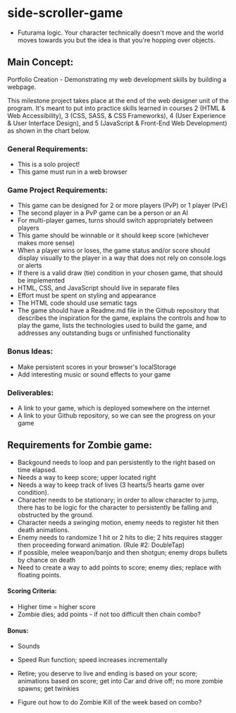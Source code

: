 # side-scroller-game
- Futurama logic. Your character technically doesn't move and the world moves towards you but the idea is that you're hopping over objects. 

## Main Concept: 
Portfolio Creation - Demonstrating my web development skills by building a webpage.

This milestone project takes place at the end of the web designer unit of the program. It's meant to put into practice skills learned in courses 2 (HTML & Web Accessibility), 3 (CSS, SASS, & CSS Frameworks), 4 (User Experience & User Interface Design), and 5 (JavaScript & Front-End Web Development) as shown in the chart below.

### General Requirements:
- This is a solo project!
- This game must run in a web browser

### Game Project Requirements:
- This game can be designed for 2 or more players (PvP) or 1 player (PvE)
- The second player in a PvP game can be a person or an AI
- For multi-player games, turns should switch appropriately between players
- This game should be winnable or it should keep score (whichever makes more sense)
- When a player wins or loses, the game status and/or score should display visually to the player in a way that does not rely on console.logs or alerts
- If there is a valid draw (tie) condition in your chosen game, that should be implemented
- HTML, CSS, and JavaScript should live in separate files
- Effort must be spent on styling and appearance
- The HTML code should use sematic tags
- The game should have a Readme.md file in the Github repository that describes the inspiration for the game, explains the controls and how to play the game, lists the technologies used to build the game, and addresses any outstanding bugs or unfinished functionality

### Bonus Ideas:
- Make persistent scores in your browser's localStorage
- Add interesting music or sound effects to your game

### Deliverables:
- A link to your game, which is deployed somewhere on the internet
- A link to your Github repository, so we can see the progress on your game

## Requirements for Zombie game:
- Backgound needs to loop and pan persistently to the right based on time elapsed. 
- Needs a way to keep score; upper located right 
- Needs a way to keep track of lives (3 hearts/5 hearts game over condition). 
- Character needs to be stationary; in order to allow character to jump, there has to be logic for the character to persistently be falling and obstructed by the ground. 
- Character needs a swinging motion, enemy needs to register hit then death animations. 
- Enemy needs to randomize 1 hit or 2 hits to die; 2 hits requires stagger then proceeding forward animation. (Rule #2: DoubleTap)
- if possible, melee weapon/banjo and then shotgun; enemy drops bullets by chance on death
- Need to create a way to add points to score; enemy dies; replace with floating points. 

#### Scoring Criteria:
- Higher time = higher score
- Zombie dies; add points - if not too difficult then chain combo? 

#### Bonus:
- Sounds
- Speed Run function; speed increases incrementally 
- Retire; you deserve to live and ending is based on your score; animations based on score; get into Car and drive off; no more zombie spawns; get twinkies

- Figure out how to do Zombie Kill of the week based on combo? 